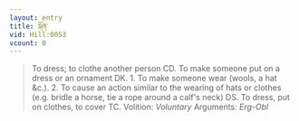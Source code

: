 ```yaml
---
layout: entry
title: སྐོན་
vid: Hill:0053
vcount: 0
---
```

> To dress; to clothe another person CD\. To make someone put on a dress or an ornament DK\. 1\. To make someone wear (wools, a hat &c\.)\. 2\. To cause an action similar to the wearing of hats or clothes (e\.g\. bridle a horse, tie a rope around a calf's neck) DS\. To dress, put on clothes, to cover TC\.
> Volition: _Voluntary_
> Arguments: _Erg-Obl_


